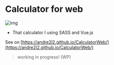 # Calculator for web

![img](./img/demo.gif)

- That calculator I using SASS and Vue.js

See on [https://andre2l2.github.io/CalculatorWeb/](https://andre2l2.github.io/CalculatorWeb/)

> working in progress! (WP)
